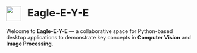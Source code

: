 <h1>
  <img src="https://avatars.githubusercontent.com/u/199839468?s=48&v=4" width="40" style="vertical-align: middle; margin-right: 10px;">
  Eagle-E-Y-E
</h1>

Welcome to **Eagle-E-Y-E** — a collaborative space for Python-based desktop applications to demonstrate key concepts in **Computer Vision** and **Image Processing**.
